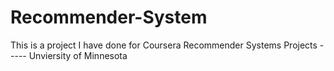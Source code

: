 # Recommender-System
This is a project I have done for Coursera Recommender Systems Projects ----- Unviersity of Minnesota

